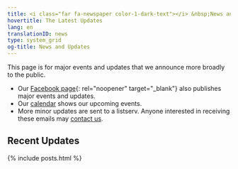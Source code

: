 ```yaml
---
title: <i class="far fa-newspaper color-1-dark-text"></i> &nbsp;News and Updates &nbsp;<i class="fas fa-bullhorn color-1-text"></i>
hovertitle: The Latest Updates
lang: en
translationID: news
type: system_grid
og-title: News and Updates
---
```

This page is for major events and updates that we announce more broadly to the public. 
* Our [Facebook page](https://fb.com/MontrealQuakers/){: rel="noopener" target="_blank"} also publishes major events and updates.
* Our [calendar](/calendar) shows our upcoming events.
* More minor updates are sent to a listserv. Anyone interested in receiving these emails may [contact us](/contact). 

## Recent Updates

{% include posts.html %}
